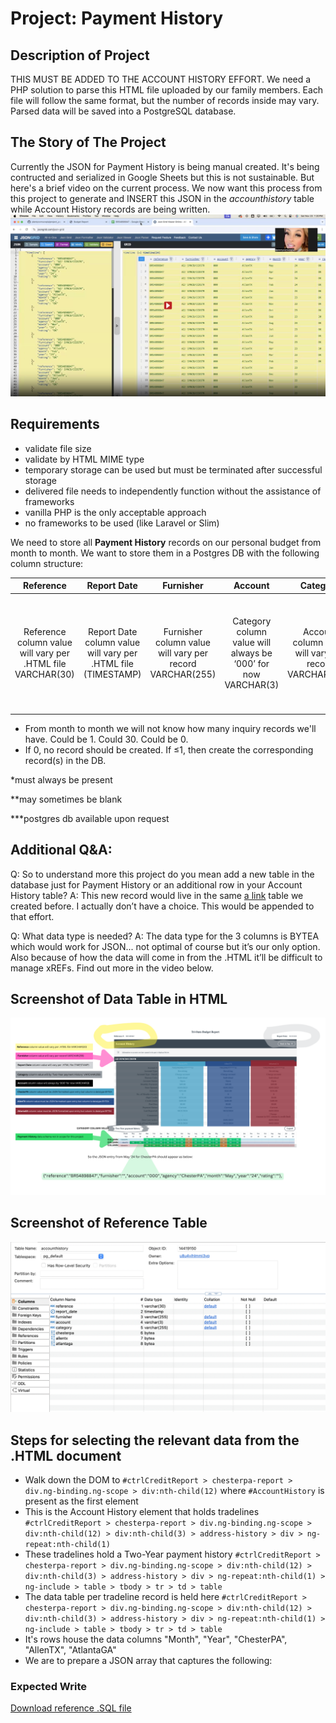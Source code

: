 # Project: Payment History

## Description of Project
THIS MUST BE ADDED TO THE ACCOUNT HISTORY EFFORT. We need a PHP solution to parse this HTML file uploaded by our family members. Each file will follow the same format, but the number of records inside may vary. Parsed data will be saved into a PostgreSQL database.

## The Story of The Project
Currently the JSON for Payment History is being manual created. It's being contructed and serialized in Google Sheets but this is not sustainable. But here's a brief video on the current process. We now want this process from this project to generate and INSERT this JSON in the _accounthistory_ table while Account History records are being written.
[![Manual creation of JSON for Payment History](preparing%20payment%20history%20json.png)](https://github.com/user-attachments/assets/9b761fa6-a2e4-4532-bd63-37e40a4d69b8)

## Requirements
* validate file size
* validate by HTML MIME type
* temporary storage can be used but must be terminated after successful storage
* delivered file needs to independently function without the assistance of frameworks
* vanilla PHP is the only acceptable approach
* no frameworks to be used (like Laravel or Slim)

We need to store all **Payment History** records on our personal budget from month to month. We want to store them in a Postgres DB with the following column structure:

|Reference|Report Date|Furnisher|Account|Category|ChesterPA|AllenTX|AtlantaGA|
|:-:|:-:|:-:|:-:|:-:|:-:|:-:|:-:|
|Reference column value will vary per .HTML file VARCHAR(30)|Report Date column value will vary per .HTML file (TIMESTAMP)|Furnisher column value will vary per record VARCHAR(255)|Category column value will always be ‘000’ for now  VARCHAR(3)|Account column value will vary per record VARCHAR(255)|ChesterPA column value will vary per record and be of data type BYTEA|AllenTX column value will vary per record and be of data type BYTEA|AtlantaGA column value will vary per record and be of data type BYTEA|

* From month to month we will not know how many inquiry records we'll have. Could be 1. Could 30. Could be 0.
* If 0, no record should be created. If ≤1, then create the corresponding record(s) in the DB.

*must always be present

**may sometimes be blank

***postgres db available upon request

## Additional Q&A:
Q: So to understand more this project do you mean add a new table in the database just for Payment History or an additional row in your Account History table?
A: This new record would live in the same [a link]([https://github.com/user/repo/blob/branch/other_file.md](https://github.com/plentycornucopia/project_accounthistory/blob/main/README.md))
 table we created before. I actually don’t have a choice. This would be appended to that effort.

Q: What data type is needed?
A: The data type for the 3 columns is BYTEA which would work for JSON... not optimal of course but it’s our only option. Also because of how the data will come in from the .HTML it’ll be difficult to manage xREFs. Find out more in the video below.

## Screenshot of Data Table in HTML
![Table Appears in HTML](file%20to%20be%20parsed%20-%20payment%20history.png?raw=true "Table Appears in HTML")

## Screenshot of Reference Table
![Table Appears in HTML](accounthistory_reference.png?raw=true "Table Appears in HTML")

## Steps for selecting the relevant data from the .HTML document
- Walk down the DOM to `#ctrlCreditReport > chesterpa-report > div.ng-binding.ng-scope > div:nth-child(12)` where `#AccountHistory` is present as the first element
- This is the Account History element that holds tradelines `#ctrlCreditReport > chesterpa-report > div.ng-binding.ng-scope > div:nth-child(12) > div:nth-child(3) > address-history > div > ng-repeat:nth-child(1)`
- These tradelines hold a Two-Year payment history `#ctrlCreditReport > chesterpa-report > div.ng-binding.ng-scope > div:nth-child(12) > div:nth-child(3) > address-history > div > ng-repeat:nth-child(1) > ng-include > table > tbody > tr > td > table`
- The data table per tradeline record is held here `#ctrlCreditReport > chesterpa-report > div.ng-binding.ng-scope > div:nth-child(12) > div:nth-child(3) > address-history > div > ng-repeat:nth-child(1) > ng-include > table > tbody > tr > td > table`
- It's rows house the data columns "Month", "Year", "ChesterPA", "AllenTX", "AtlantaGA"
- We are to prepare a JSON array that captures the following: 

### Expected Write
[Download reference .SQL file](paymenthistory.sql)
